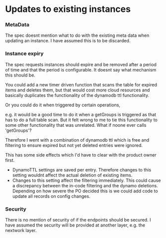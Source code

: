# Updates to existing instances
### MetaData 
The spec doesnt mention what to do with the existing meta data when updating an instance. I have assumed this is to be discarded.

### Instance expiry
The spec requests instances should expire and be removed after a period of time and that the period is configurable. It doesnt say what mechanism this should be. 

You could add a new timer driven function that scans the table for expired items and deletes them, but that would cost more cloud resources and basically duplicates the functionality of the dynamodb ttl functionality. 

Or you could do it when triggered by certain operations,

e.g. it would be a good time to do it when a getGroups is triggered as that has to do a full table scan. But it felt wrong to me to 
tie this functionality to some other functionality that was unrelated. What if noone ever calls 'getGroups'?

Therefore I went with a combination of dynamodb ttl which is free and filtering to ensure expired but not yet deleted entries were ignored.

This has some side effects which I'd have to clear with the product owner first. 
- DynamoTTL settings are saved per entry. Therefore changes to this setting wouldnt affect the actual deletion of existing items.
- Changes to this setting affect the filtering immediately. This could cause a discrepancy between the in-code filtering and the dynamo deletions. Depending on how severe the PO decided this is we could add code to update all records on config changes.

### Security
There is no mention of security of if the endpoints should be secured. I have assumed the security will be provided at another layer, e.g. the nextwork layer.